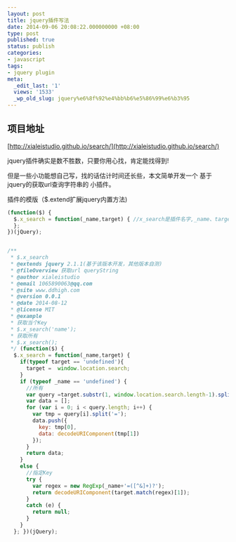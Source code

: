 ```yaml
---
layout: post
title: jquery插件写法
date: 2014-09-06 20:08:22.000000000 +08:00
type: post
published: true
status: publish
categories:
- javascript
tags:
- jquery plugin
meta:
  _edit_last: '1'
  views: '1533'
  _wp_old_slug: jquery%e6%8f%92%e4%bb%b6%e5%86%99%e6%b3%95
---
```

## 项目地址
[http://xialeistudio.github.io/search/](http://xialeistudio.github.io/search/)

jquery插件确实是数不胜数，只要你用心找，肯定能找得到!

但是一些小功能想自己写，找的话估计时间还长些，本文简单开发一个 基于jquery的获取url查询字符串的 小插件。

插件的模版（$.extend扩展jquery内置方法)

```javascript
(function($) {
  $.x_search = function(_name,target) { //x_search是插件名字,_name、target是参数
  };
})(jQuery);
```

```javascript

/** 
 * $.x_search 
 * @extends jquery 2.1.1(基于该版本开发，其他版本自测) 
 * @fileOverview 获取url queryString 
 * @author xialeistudio 
 * @email 1065890063@qq.com 
 * @site www.ddhigh.com 
 * @version 0.0.1 
 * @date 2014-08-12 
 * @license MIT 
 * @example 
 * 获取当个Key 
 * $.x_search('name'); 
 * 获取所有 
 * $.x_search(); 
 */ (function($) { 
  $.x_search = function(_name,target) { 
    if(typeof target == 'undefined'){ 
      target =  window.location.search; 
    } 
    if (typeof _name == 'undefined') { 
      //所有 
      var query =target.substr(1, window.location.search.length-1).split('&'); 
      var data = []; 
      for (var i = 0; i < query.length; i++) { 
        var tmp = query[i].split('='); 
        data.push({ 
          key: tmp[0], 
          data: decodeURIComponent(tmp[1]) 
        }); 
      } 
      return data; 
    } 
    else { 
      //指定Key 
      try { 
        var regex = new RegExp(_name+'=([^&]+)?'); 
        return decodeURIComponent(target.match(regex)[1]); 
      } 
      catch (e) { 
        return null; 
      } 
    } 
  }; })(jQuery);
```
